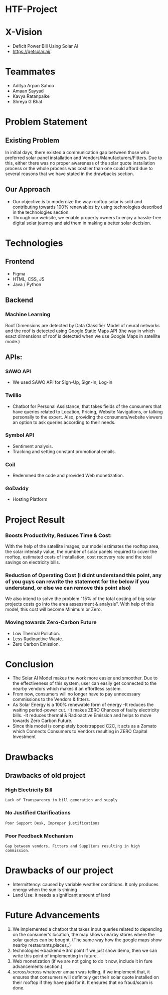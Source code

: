 # HTF-Project

# X-Vision
- Deficit Power Bill Using Solar AI
- https://getsolar.ai/.


# Teammates
- Aditya Arpan Sahoo
- Amaan Sayyad
- Kavya Ratanpalke
- Shreya G Bhat

# Problem Statement
## Existing Problem
In initial days, there existed a communication gap between those who preferred solar panel installation and Vendors/Manufacturers/Fitters.
Due to this, either there was no proper awareness of the solar quote installation process or the whole process was costlier than one could afford due to several reasons that we have stated in the drawbacks section.
## Our Approach
- Our objective is to modernize the way rooftop solar is sold and contributing towards 100% renewables by using technologies described in the technologies section.
- Through our website, we enable property owners to enjoy a hassle-free digital solar journey and aid them in making a better solar decision.


# Technologies
## Frontend 
- Figma
- HTML, CSS, JS
- Java / Python


## Backend
### Machine Learning
Roof Dimensions are detected by Data Classifier Model of neural networks and the roof is detected using Google Static Maps API (the way in which exact dimensions of roof is detected when we use Google Maps in satellite mode.)

## APIs:
### SAWO API
- We used SAWO API for Sign-Up, Sign-In, Log-in  <br>
### Twillio
- Chatbot for Personal Assistance, that takes fields of the consumers that have queries related to Location, Pricing, Website Navigations, or talking personally to the expert. Also, providing the consumers/website viewers an option to ask queries according to their needs. <br>
### Symbol API
- Sentiment analysis.
- Tracking and setting constant promotional emails. <br>
### Coil
- Redemmed the code and provided Web monetization. <br>
### GoDaddy
- Hosting Platform



# Project Result
### Boosts Productivity, Reduces Time & Cost:
With the help of the satellite images, our model estimates the rooftop area, the solar intensity value, the number of solar panels required to cover the rooftop, estimated costs of installation, cost recovery rate and the total savings on electricity bills.
### Reduction of Operating Cost (I didnt understand this point, any of you guys can rewrite the statement for the below if you understand, or else we can remove this point also)
We also intend to solve the problem "15% of the total costing of big solar projects costs go into the area assessment & analysis". With help of this model, this cost will become Minimum or Zero.
### Moving towards Zero-Carbon Future
- Low Thermal Pollution.
- Less Radioactive Waste.
- Zero Carbon Emission.


# Conclusion
- The Solar Al Model makes the work more easier and smoother. Due to the effectiveness of this system, user can easily get connected to the nearby vendors which makes it an effortless system.
- From now, consumers will no longer have to pay unnecessary commissions to the Vendors & fitters.
- As Solar Energy is a 100% renewable form of energy
    -It reduces the waiting period-power cut.
    -It makes ZERO Chances of faulty electricity bills.
    -It reduces thermal & Radioactive Emission and helps to move towards Zero Carbon Future.
- Since this model is completely bootstrapped C2C, it acts as a Zomato which Connects Consumers to Vendors resulting in ZERO Capital Investment


# Drawbacks
## Drawbacks of old project
### High Electricity Bill
    Lack of Transparency in bill generation and supply
### No Justified Clarifications
    Poor Support Desk, Improper justifications
### Poor Feedback Mechanism
    Gap between vendors, Fitters and Suppliers resulting in high commission.


# Drawbacks of our project
- Intermittency: caused by variable weather conditions. It only produces energy when the sun is shining
- Land Use: it needs a significant amount of land


# Future Advancements 
1. We implemented a chatbot that takes input queries related to depending on the consumer's location, the map shows nearby stores where the solar quotes can be bought. (The same way how the google maps show nearby restaurants,places,.)
2. technologies->backend->3rd point if we just show demo, then we can write this point of implementing in future.
3. Web monetization (if we are not going to do it now, include it in fure advancements section.)
4. scross/xcross whatever amaan was telling, if we implement that, it ensures that consumers will definitely get their solar quote installed on their rooftop if they have paid for it. It ensures that no fraud/scam is done.
